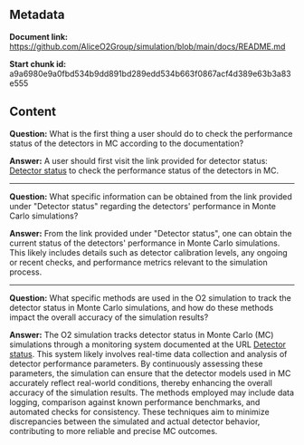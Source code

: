 ## Metadata

**Document link:** https://github.com/AliceO2Group/simulation/blob/main/docs/README.md

**Start chunk id:** a9a6980e9a0fbd534b9dd891bd289edd534b663f0867acf4d389e63b3a83e555

## Content

**Question:** What is the first thing a user should do to check the performance status of the detectors in MC according to the documentation?

**Answer:** A user should first visit the link provided for detector status: [Detector status](https://codimd.web.cern.ch/gd7dbsjnQYC730WxnqJjPQ) to check the performance status of the detectors in MC.

---

**Question:** What specific information can be obtained from the link provided under "Detector status" regarding the detectors' performance in Monte Carlo simulations?

**Answer:** From the link provided under "Detector status", one can obtain the current status of the detectors' performance in Monte Carlo simulations. This likely includes details such as detector calibration levels, any ongoing or recent checks, and performance metrics relevant to the simulation process.

---

**Question:** What specific methods are used in the O2 simulation to track the detector status in Monte Carlo simulations, and how do these methods impact the overall accuracy of the simulation results?

**Answer:** The O2 simulation tracks detector status in Monte Carlo (MC) simulations through a monitoring system documented at the URL [Detector status](https://codimd.web.cern.ch/gd7dbsjnQYC730WxnqJjPQ). This system likely involves real-time data collection and analysis of detector performance parameters. By continuously assessing these parameters, the simulation can ensure that the detector models used in MC accurately reflect real-world conditions, thereby enhancing the overall accuracy of the simulation results. The methods employed may include data logging, comparison against known performance benchmarks, and automated checks for consistency. These techniques aim to minimize discrepancies between the simulated and actual detector behavior, contributing to more reliable and precise MC outcomes.